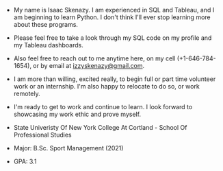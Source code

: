 - My name is Isaac Skenazy. I am experienced in SQL and Tableau, and I am beginning to learn Python. I don't think I'll ever stop learning more about these programs.
- Please feel free to take a look through my SQL code on my profile and my Tableau dashboards. 
- Also feel free to reach out to me anytime here, on my cell (+1-646-784-1654), or by email at izzyskenazy@gmail.com.
- I am more than willing, excited really, to begin full or part time volunteer work or an internship. I'm also happy to relocate to do so, or work remotely.
- I'm ready to get to work and continue to learn. I look forward to showcasing my work ethic and prove myself.

- State Univeristy Of New York College At Cortland - School Of Professional Studies
- Major: B.Sc. Sport Management (2021)
- GPA: 3.1
